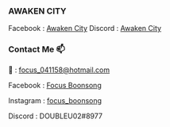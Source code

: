 ### AWAKEN CITY
Facebook : [Awaken City](https://www.facebook.com/Awakencityy)
Discord : [Awaken City](discord.gg/3kVvpJMEv3)

### Contact Me 📫
:e-mail: : focus_041158@hotmail.com

Facebook : [Focus Boonsong](https://www.facebook.com/focustanaphat)

Instagram : [focus_boonsong](https://www.instagram.com/focus_boonsong/)

Discord : DOUBLEU02#8977
